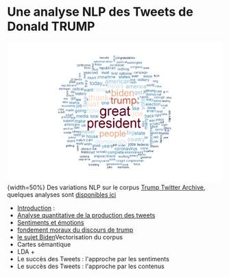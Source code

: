 # Une analyse NLP des Tweets de Donald TRUMP
![](greatpresident.jpeg){width=50%}
Des variations NLP sur le corpus [Trump Twitter Archive](https://www.thetrumparchive.com/), quelques analyses sont [disponibles ici](https://benaventc.github.io/TrumpTwitterArchive_variation/trump.html) 

 * [Introduction](https://benaventc.github.io/TrumpTwitterArchive_variation/trump1introduction.html) : 
 * [Analyse quantitative de la production des tweets](https://benaventc.github.io/TrumpTwitterArchive_variation/trump2descriptionquanti.html)
 * [Sentiments et émotions](https://benaventc.github.io/TrumpTwitterArchive_variation/trump3Extractiondusentiment.html)
 * [fondement moraux du discours de trump]()
 * [le sujet Biden]()Vectorisation du corpus
 * Cartes sémantique
 * LDA +
 * Le succès des Tweets : l'approche par les sentiments
 * Le succès des Tweets : l'approche par les contenus


